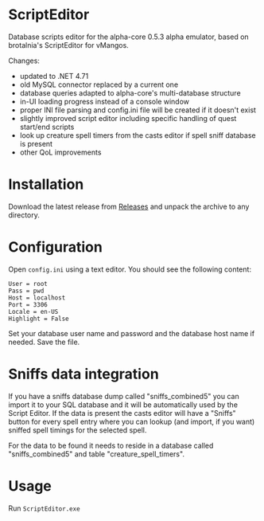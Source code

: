 # ScriptEditor
Database scripts editor for the alpha-core 0.5.3 alpha emulator, based on brotalnia's ScriptEditor for vMangos.

Changes:

- updated to .NET 4.71
- old MySQL connector replaced by a current one
- database queries adapted to alpha-core's multi-database structure
- in-UI loading progress instead of a console window
- proper INI file parsing and config.ini file will be created if it doesn't exist
- slightly improved script editor including specific handling of quest start/end scripts
- look up creature spell timers from the casts editor if spell sniff database is present
- other QoL improvements

# Installation

Download the latest release from [Releases](https://github.com/mindphluxnet/ScriptEditorAlphaCore/releases) and unpack the archive to any directory. 

# Configuration

Open ```config.ini``` using a text editor. You should see the following content:

```
User = root
Pass = pwd
Host = localhost
Port = 3306
Locale = en-US
Highlight = False
```

Set your database user name and password and the database host name if needed. Save the file.

# Sniffs data integration

If you have a sniffs database dump called "sniffs_combined5" you can import it to your SQL database and it will be automatically used by the Script Editor. If the data is present the casts editor will have a "Sniffs" button for every spell entry where you can lookup (and import, if you want) sniffed spell timings for the selected spell.

For the data to be found it needs to reside in a database called "sniffs_combined5" and table "creature_spell_timers".

# Usage

Run ```ScriptEditor.exe```

